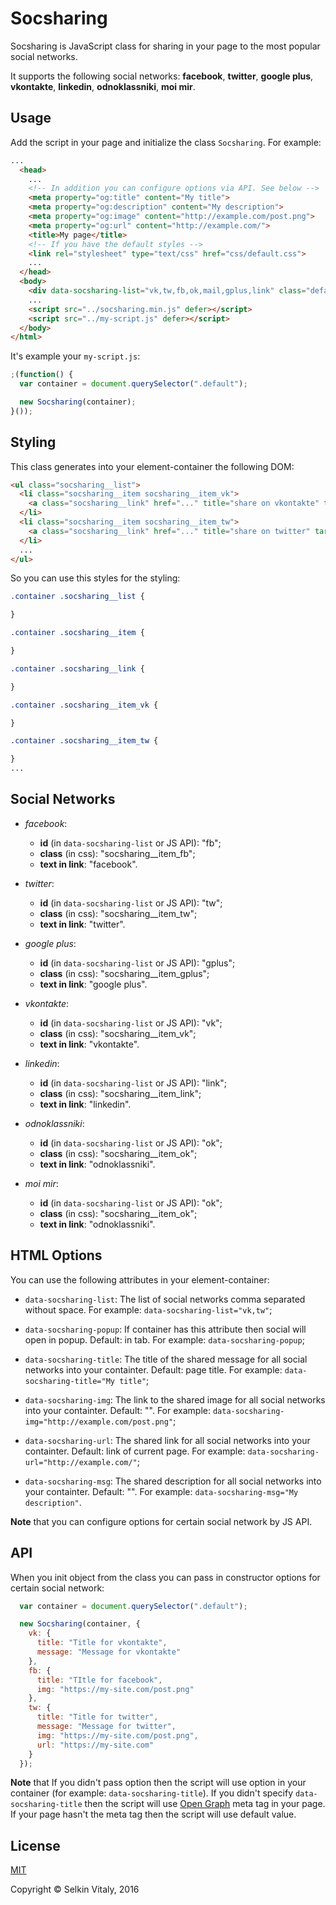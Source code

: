 # Socsharing

Socsharing is JavaScript class for sharing in your page to the most popular social networks.

It supports the following social networks: **facebook**, **twitter**, **google plus**, **vkontakte**, **linkedin**, **odnoklassniki**, **moi mir**.

## Usage

Add the script in your page and initialize the class `Socsharing`. For example:

```html
...
  <head>
    ...
    <!-- In addition you can configure options via API. See below -->
    <meta property="og:title" content="My title">
    <meta property="og:description" content="My description">
    <meta property="og:image" content="http://example.com/post.png">
    <meta property="og:url" content="http://example.com/">
    <title>My page</title>
    <!-- If you have the default styles -->
    <link rel="stylesheet" type="text/css" href="css/default.css">
    ...
  </head>
  <body>
    <div data-socsharing-list="vk,tw,fb,ok,mail,gplus,link" class="default"></div>
    ...
    <script src="../socsharing.min.js" defer></script>
    <script src="../my-script.js" defer></script>
  </body>
</html>
```

It's example your `my-script.js`:
```js
;(function() {
  var container = document.querySelector(".default");

  new Socsharing(container);
}());
```

## Styling

This class generates into your element-container the following DOM:
```html
<ul class="socsharing__list">
  <li class="socsharing__item socsharing__item_vk">
    <a class="socsharing__link" href="..." title="share on vkontakte" target="_blank">vkontakte</a>
  </li>
  <li class="socsharing__item socsharing__item_tw">
    <a class="socsharing__link" href="..." title="share on twitter" target="_blank">twitter</a>
  </li>
  ...
</ul>
```

So you can use this styles for the styling:
```css
.container .socsharing__list {

}

.container .socsharing__item {

}

.container .socsharing__link {

}

.container .socsharing__item_vk {

}

.container .socsharing__item_tw {

}
...
```

## Social Networks

* _facebook_:
  - **id** (in `data-socsharing-list` or JS API): "fb";
  - **class** (in css): "socsharing__item_fb";
  - **text in link**: "facebook".

* _twitter_:
  - **id** (in `data-socsharing-list` or JS API): "tw";
  - **class** (in css): "socsharing__item_tw";
  - **text in link**: "twitter".

* _google plus_:
  - **id** (in `data-socsharing-list` or JS API): "gplus";
  - **class** (in css): "socsharing__item_gplus";
  - **text in link**: "google plus".

* _vkontakte_:
  - **id** (in `data-socsharing-list` or JS API): "vk";
  - **class** (in css): "socsharing__item_vk";
  - **text in link**: "vkontakte".

* _linkedin_:
  - **id** (in `data-socsharing-list` or JS API): "link";
  - **class** (in css): "socsharing__item_link";
  - **text in link**: "linkedin".

* _odnoklassniki_:
  - **id** (in `data-socsharing-list` or JS API): "ok";
  - **class** (in css): "socsharing__item_ok";
  - **text in link**: "odnoklassniki".

* _moi mir_:
  - **id** (in `data-socsharing-list` or JS API): "ok";
  - **class** (in css): "socsharing__item_ok";
  - **text in link**: "odnoklassniki".

## HTML Options

You can use the following attributes in your element-container:

* `data-socsharing-list`: The list of social networks comma separated without space.
For example: `data-socsharing-list="vk,tw"`;

* `data-socsharing-popup`: If container has this attribute then social will open in popup. Default: in tab.
For example: `data-socsharing-popup`;

* `data-socsharing-title`: The title of the shared message for all social networks into your containter. Default: page title.
For example: `data-socsharing-title="My title"`;

* `data-socsharing-img`: The link to the shared image for all social networks into your containter. Default: "".
For example: `data-socsharing-img="http://example.com/post.png"`;

* `data-socsharing-url`: The shared link for all social networks into your containter. Default: link of current page.
For example: `data-socsharing-url="http://example.com/"`;

* `data-socsharing-msg`: The shared description for all social networks into your containter. Default: "".
For example: `data-socsharing-msg="My description"`.

**Note** that you can configure options for certain social network by JS API.

## API

When you init object from the class you can pass in constructor options for certain social network:

```js
  var container = document.querySelector(".default");

  new Socsharing(container, {
    vk: {
      title: "Title for vkontakte",
      message: "Message for vkontakte"
    },
    fb: {
      title: "TItle for facebook",
      img: "https://my-site.com/post.png"
    },
    tw: {
      title: "Title for twitter",
      message: "Message for twitter",
      img: "https://my-site.com/post.png",
      url: "https://my-site.com"
    }
  });
```

**Note** that If you didn't pass option then the script will use option in your container (for example: `data-socsharing-title`).
If you didn't specify `data-socsharing-title` then the script will use [Open Graph](http://ogp.me/#metadata) meta tag in your page.
If your page hasn't the meta tag then the script will use default value.

## License

[MIT](./LICENSE)

Copyright © Selkin Vitaly, 2016
